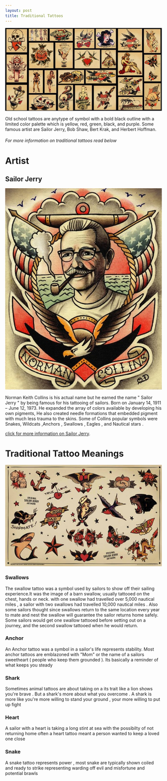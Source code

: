 ```yaml
---
layout: post
title: Traditional Tattoos
---
```

 
![Traditional Tattoos](/images/IMG_5994.JPG)

Old school tattoos are anytype of symbol with a bold black outline with a limited color palette which is  yellow, red, green, black, and purple. Some famous artist are Sailor Jerry, Bob Shaw, Bert Krak, and Herbert Hoffman.
  ###### For more information on traditional tattoos read below 


# Artist


## Sailor Jerry



![sailor jerry](/images/IMG_5995.JPG)

Norman Keith Collins is his actual name but he earned the name " Sailor Jerry " by being famous for his tattooing of sailors. 
Born on January 14, 1911  – June 12, 1973. He expanded the array of colors available by developing his own pigments, He also created needle formations that embedded pigment with much less trauma to the skins. Some of Collins popular symbols were Snakes, Wildcats ,Anchors , Swallows , Eagles , and Nautical stars .

[click for more information on Sailor Jerry](https://sailorjerry.com/en/tattoos/).


# Traditional Tattoo Meanings


![traditonal tattoo](/images/IMG_6011.JPG)

### Swallows 
The swallow tattoo was a symbol used by sailors to show off their sailing experience.It was the image of a barn swallow, usually tattooed on the chest, hands or neck. with one swallow had travelled over 5,000 nautical miles , a sailor with two swallows had travelled 10,000 nautical miles . Also some sailors thought since swallows return to the same location every year to mate and nest the swallow will guarantee the sailor returns home safely. Some sailors would get one swallow tattooed before setting out on a journey, and the second swallow tattooed when he would return.

### Anchor 

An Anchor tattoo was a symbol in a sailor's life represents stability. Most anchor tattoos are emblazoned with "Mom" or the name of a sailors sweetheart ( people who keep them grounded ). Its basically a reminder of what keeps you steady  

### Shark

Sometimes animal tattoos are about taking on a its trait like a lion shows you're brave . But a shark's more about what you overcome . A shark is more like you're  more willing to stand your ground , your more willing to put up  fight 

### Heart 

A sailor with a heart is taking a long stint at sea with the possibilty of not returning home often a heart tattoo meant a person wanted to keep a loved one close 

### Snake 

A snake tattoo represents power , most snake are typically shown coiled and ready to strike representing warding off evil and misfortune and potential brawls 




